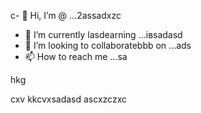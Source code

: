 c- 👋 Hi, I’m @ ...2assadxzc
- 🌱 I’m currently lasdearning ...івsadasd
- 💞️ I’m looking to collaboratebbb on ...ads
- 📫 How to reach me ...sa
<!---sd
yakunovichshilo/ysfdsfdakunodsffdvichsчмhilo is a ✨ spп13e13ecial ✨ repository because its bb`README.md` (this file) appearadss on your GitHub profile.sad
You can click the Preview link to taadske a look at your changes.
--->hkg
cxv
kkcvxsadasd
ascxzczxc
